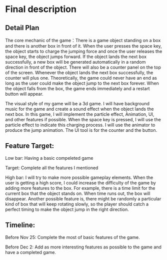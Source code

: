 Final description
===

Detail Plan
---
The core mechanic of the game：There is a game object standing on a box and there is another box in front of it. When the user presses the space key, the object starts to charge the jumping force and once the user releases the space key, the object jumps forward. If the object lands the next box successfully, a new box will be generated automatically in a random direction in front of the object. There will also be a counter panel on the top of the screen. Whenever the object lands the next box successfully, the counter will plus one. Theoretically, the game could never have an end as long as the user could make the object jump to the next box forever. When the object falls from the box, the game ends immediately and a restart button will appear.

The visual style of my game will be a 3d game.
I will have background music for the game and create a sound effect when the object lands the next box.
In this game, I will implement the particle effect, Animation, UI, and other features if possible. When the space key is pressed, I will use the particle effect to indicate this charging process. I will use the animator to produce the jump animation. The UI tool is for the counter and the button.


Feature Target:
---
Low bar: Having a basic compeleted game 

Target: Complete all the features I mentioned 

High bar: I will try to make more possible gameplay elements.  When the user is getting a high score, I could increase the difficulty of the game by adding more features to the box. For example, there is a time limit for the current box that the object stands on. When time runs out, the box will disappear. Another possible feature is, there might be randomly a particular kind of box that will keep rotating slowly, so the player should catch a perfect timing to make the object jump in the right direction.

Timeline:
---

Before Nov 25: Complete the most of basic features of the game.

Before Dec 2: Add as more interesting features as possible to the game and have a completed game.


